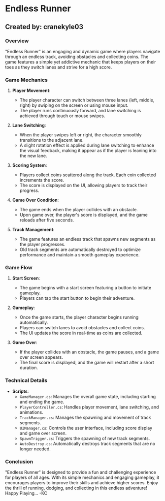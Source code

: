 # Endless Runner

## Created by: cranekyle03

### Overview
"Endless Runner" is an engaging and dynamic game where players navigate through an endless track, avoiding obstacles and collecting coins. The game features a simple yet addictive mechanic that keeps players on their toes as they switch lanes and strive for a high score.

### Game Mechanics

1. **Player Movement**:
   - The player character can switch between three lanes (left, middle, right) by swiping on the screen or using mouse input.
   - The player runs continuously forward, and lane switching is achieved through touch or mouse swipes.

2. **Lane Switching**:
   - When the player swipes left or right, the character smoothly transitions to the adjacent lane.
   - A slight rotation effect is applied during lane switching to enhance the visual feedback, making it appear as if the player is leaning into the new lane.

3. **Scoring System**:
   - Players collect coins scattered along the track. Each coin collected increments the score.
   - The score is displayed on the UI, allowing players to track their progress.

4. **Game Over Condition**:
   - The game ends when the player collides with an obstacle.
   - Upon game over, the player's score is displayed, and the game reloads after five seconds.

5. **Track Management**:
   - The game features an endless track that spawns new segments as the player progresses.
   - Old track segments are automatically destroyed to optimize performance and maintain a smooth gameplay experience.

### Game Flow

1. **Start Screen**:
   - The game begins with a start screen featuring a button to initiate gameplay.
   - Players can tap the start button to begin their adventure.

2. **Gameplay**:
   - Once the game starts, the player character begins running automatically.
   - Players can switch lanes to avoid obstacles and collect coins.
   - The UI updates the score in real-time as coins are collected.

3. **Game Over**:
   - If the player collides with an obstacle, the game pauses, and a game over screen appears.
   - The final score is displayed, and the game will restart after a short duration.

### Technical Details

- **Scripts**:
  - `GameManager.cs`: Manages the overall game state, including starting and ending the game.
  - `PlayerController.cs`: Handles player movement, lane switching, and animations.
  - `TrackManager.cs`: Manages the spawning and movement of track segments.
  - `UIManager.cs`: Controls the user interface, including score display and game over screen.
  - `SpawnTrigger.cs`: Triggers the spawning of new track segments.
  - `AutoDestroy.cs`: Automatically destroys track segments that are no longer needed.

### Conclusion
"Endless Runner" is designed to provide a fun and challenging experience for players of all ages. With its simple mechanics and engaging gameplay, it encourages players to improve their skills and achieve higher scores. Enjoy the thrill of running, dodging, and collecting in this endless adventure!
Happy Playing... -KC
